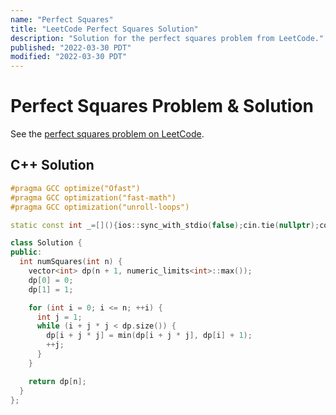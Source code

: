 ```yaml
---
name: "Perfect Squares"
title: "LeetCode Perfect Squares Solution"
description: "Solution for the perfect squares problem from LeetCode."
published: "2022-03-30 PDT"
modified: "2022-03-30 PDT"
---
```


# Perfect Squares Problem & Solution

See the [perfect squares problem on LeetCode](https://leetcode.com/problems/perfect-squares).

## C++ Solution

```cpp
#pragma GCC optimize("Ofast")
#pragma GCC optimization("fast-math")
#pragma GCC optimization("unroll-loops")

static const int _=[](){ios::sync_with_stdio(false);cin.tie(nullptr);cout.tie(nullptr);return 0;}();

class Solution {
public:
  int numSquares(int n) {
    vector<int> dp(n + 1, numeric_limits<int>::max());
    dp[0] = 0;
    dp[1] = 1;

    for (int i = 0; i <= n; ++i) {
      int j = 1;
      while (i + j * j < dp.size()) {
        dp[i + j * j] = min(dp[i + j * j], dp[i] + 1);
        ++j;
      }
    }

    return dp[n];
  }
};
```
